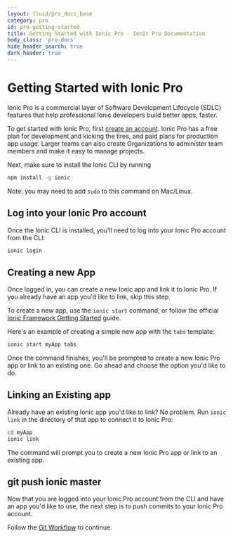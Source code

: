 ```yaml
---
layout: fluid/pro_docs_base
category: pro
id: pro-getting-started
title: Getting Started with Ionic Pro - Ionic Pro Documentation
body_class: 'pro-docs'
hide_header_search: true
dark_header: true
---
```


# Getting Started with Ionic Pro

Ionic Pro is a commercial layer of Software Development Lifecycle (SDLC) features that help professional Ionic developers
build better apps, faster.

To get started with Ionic Pro, first [create an account](https://dashboard.ionicjs.com/signup). Ionic Pro has a free plan for development and kicking the tires, and paid plans for production app usage. Larger teams can also create Organizations to administer team members and make it easy to manage projects.


Next, make sure to install the Ionic CLI by running

```bash
npm install -g ionic
```

Note: you may need to add `sudo` to this command on Mac/Linux.

## Log into your Ionic Pro account

Once the Ionic CLI is installed, you'll need to log into your Ionic Pro account from the CLI:

```bash
ionic login
```

## Creating a new App

Once logged in, you can create a new Ionic app and link it to Ionic Pro. If you already have an app you'd like to link, skip this step.

To create a new app, use the `ionic start` command, or follow the official [Ionic Framework Getting Started](/getting-started) guide.

Here's an example of creating a simple new app with the `tabs` template:

```bash
ionic start myApp tabs
```

Once the command finishes, you'll be prompted to create a new Ionic Pro app or link to an existing one. Go ahead and choose the option you'd like to do.

## Linking an Existing app

Already have an existing Ionic app you'd like to link? No problem. Run `ionic link` in the directory of that app to connect it to Ionic Pro:

```bash
cd myApp
ionic link
```

The command will prompt you to create a new Ionic Pro app or link to an existing app.

## git push ionic master

Now that you are logged into your Ionic Pro account from the CLI and have an app you'd like to use, the next
step is to push commits to your Ionic Pro account.

Follow the [Git Workflow](git.html) to continue.
